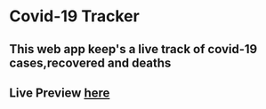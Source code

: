 # Covid-19 Tracker
## This web app keep's a live track of covid-19 cases,recovered and deaths
## Live Preview [here](https://gnitch.github.io/Covid-19-Tracker/)
